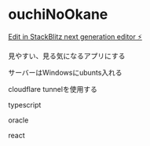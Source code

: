 # ouchiNoOkane

[Edit in StackBlitz next generation editor ⚡️](https://stackblitz.com/~/github.com/rYagi/ouchiNoOkane)

見やすい、見る気になるアプリにする

サーバーはWindowsにubunts入れる

cloudflare tunnelを使用する

typescript

oracle

react



